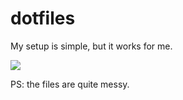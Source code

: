 # dotfiles
My setup is simple, but it works for me.

![](https://cdn.pbrd.co/images/6HqHwiTTk.png)

PS: the files are quite messy.
